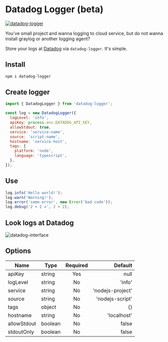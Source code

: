 # Datadog Logger (beta)
[![datadog-logger](https://img.shields.io/npm/v/datadog-logger.svg?style=flat-square)](https://www.npmjs.com/package/datadog-logger/)

You've small project and wanna logging to cloud service, but do not wanna install graylog or another logging agent?

Store your logs at [Datadog](https://www.datadoghq.com/) via `datadog-logger`. It's simple.

## Install

```bash
npm i datadog-logger
```

## Create logger

```javascript
import { DatadogLogger } from 'datadog-logger';

const log = new DatadogLogger({
  logLevel: 'info',
  apiKey: process.env.DATADOG_API_KEY,
  allowStdout: true,
  service: 'service-name',
  source: 'script-name',
  hostname: 'service-host',
  tags: {
    platform: 'node',
    language: 'typescript',
  },
});
```

## Use

```javascript
log.info('Hello world!');
log.warn('Warning!');
log.error('some error', new Error('bad code'));
log.debug('2 + 2 =', 2 + 2);
```

## Look logs at Datadog

![datadog-interface](https://pp.userapi.com/c849532/v849532525/175e4b/0i0MTkqMlCQ.jpg)

## Options

| Name        | Type | Required | Default  |
| ------------- | ------------- | :-------------:| -----:|
| apiKey      | string | Yes | null |
| logLevel       | string | No  |  'info' |
| service |  string | No  |  'nodejs-project' |
| source |  string | No  |  'nodejs-script' |
| tags |  object | No  |  {} |
| hostname |  string | No  |  'localhost' |
| allowStdout |  boolean | No  |  false |
| stdoutOnly |  boolean | No  |  false |
